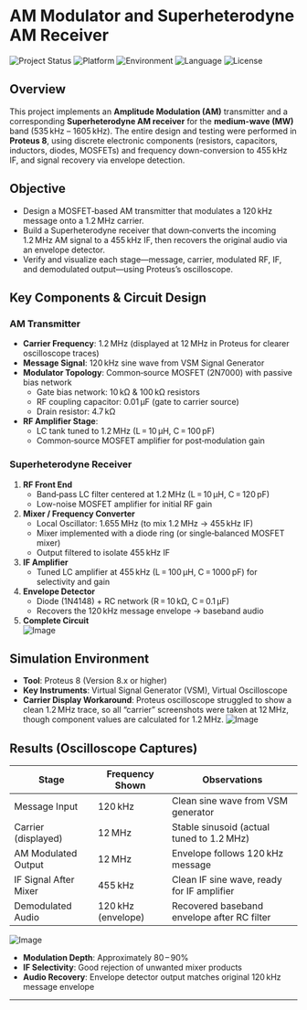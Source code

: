 # AM Modulator and Superheterodyne AM Receiver

![Project Status](https://img.shields.io/badge/status-Completed-brightgreen.svg)
![Platform](https://img.shields.io/badge/platform-Proteus-blue.svg)
![Environment](https://img.shields.io/badge/environment-Proteus%208-orange.svg)
![Language](https://img.shields.io/badge/language-Circuit%20Design-violet.svg)
![License](https://img.shields.io/badge/license-MIT-lightgrey.svg)

## Overview

This project implements an **Amplitude Modulation (AM)** transmitter and a corresponding **Superheterodyne AM receiver** for the **medium-wave (MW)** band (535 kHz – 1605 kHz). The entire design and testing were performed in **Proteus 8**, using discrete electronic components (resistors, capacitors, inductors, diodes, MOSFETs) and frequency down-conversion to 455 kHz IF, and signal recovery via envelope detection.

## Objective

- Design a MOSFET‑based AM transmitter that modulates a 120 kHz message onto a 1.2 MHz carrier.  
- Build a Superheterodyne receiver that down‑converts the incoming 1.2 MHz AM signal to a 455 kHz IF, then recovers the original audio via an envelope detector.  
- Verify and visualize each stage—message, carrier, modulated RF, IF, and demodulated output—using Proteus’s oscilloscope.

## Key Components & Circuit Design

### AM Transmitter
- **Carrier Frequency**: 1.2 MHz (displayed at 12 MHz in Proteus for clearer oscilloscope traces)  
- **Message Signal**: 120 kHz sine wave from VSM Signal Generator  
- **Modulator Topology**: Common‑source MOSFET (2N7000) with passive bias network  
  - Gate bias network: 10 kΩ & 100 kΩ resistors  
  - RF coupling capacitor: 0.01 µF (gate to carrier source)  
  - Drain resistor: 4.7 kΩ 
- **RF Amplifier Stage**:  
  - LC tank tuned to 1.2 MHz (L = 10 µH, C = 100 pF)  
  - Common‑source MOSFET amplifier for post‑modulation gain

### Superheterodyne Receiver

1. **RF Front End**  
   - Band‑pass LC filter centered at 1.2 MHz (L = 10 µH, C = 120 pF)  
   - Low-noise MOSFET amplifier for initial RF gain  
2. **Mixer / Frequency Converter**  
   - Local Oscillator: 1.655 MHz (to mix 1.2 MHz → 455 kHz IF)  
   - Mixer implemented with a diode ring (or single‑balanced MOSFET mixer)  
   - Output filtered to isolate 455 kHz IF  
3. **IF Amplifier**  
   - Tuned LC amplifier at 455 kHz (L = 100 µH, C = 1000 pF) for selectivity and gain  
4. **Envelope Detector**  
   - Diode (1N4148) + RC network (R = 10 kΩ, C = 0.1 µF)  
   - Recovers the 120 kHz message envelope → baseband audio  
4. **Complete Circuit**  
![Image](https://github.com/user-attachments/assets/8ec238d6-2679-4350-922c-90df28a32688)

## Simulation Environment
- **Tool**: Proteus 8 (Version 8.x or higher)  
- **Key Instruments**: Virtual Signal Generator (VSM), Virtual Oscilloscope  
- **Carrier Display Workaround**: Proteus oscilloscope struggled to show a clean 1.2 MHz trace, so all “carrier” screenshots were taken at 12 MHz, though component values are calculated for 1.2 MHz.
![Image](https://github.com/user-attachments/assets/b2f563fd-a417-45a9-a5ba-26f53610ff0d)

## Results (Oscilloscope Captures)

| Stage                  | Frequency Shown | Observations                                      |
|------------------------|-----------------|---------------------------------------------------|
| Message Input          | 120 kHz         | Clean sine wave from VSM generator                |
| Carrier (displayed)    | 12 MHz          | Stable sinusoid (actual tuned to 1.2 MHz)         |
| AM Modulated Output    | 12 MHz          | Envelope follows 120 kHz message                   |
| IF Signal After Mixer  | 455 kHz         | Clean IF sine wave, ready for IF amplifier         |
| Demodulated Audio      | 120 kHz (envelope) | Recovered baseband envelope after RC filter      |

![Image](https://github.com/user-attachments/assets/50b7cf3d-c1e0-489e-9097-c1ff1a3f25dc)

- **Modulation Depth**: Approximately 80 – 90%  
- **IF Selectivity**: Good rejection of unwanted mixer products  
- **Audio Recovery**: Envelope detector output matches original 120 kHz message envelope

---
